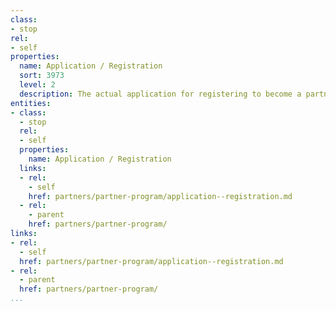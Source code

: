 ```yaml
---
class:
- stop
rel:
- self
properties:
  name: Application / Registration
  sort: 3973
  level: 2
  description: The actual application for registering to become a partner.
entities:
- class:
  - stop
  rel:
  - self
  properties:
    name: Application / Registration
  links:
  - rel:
    - self
    href: partners/partner-program/application--registration.md
  - rel:
    - parent
    href: partners/partner-program/
links:
- rel:
  - self
  href: partners/partner-program/application--registration.md
- rel:
  - parent
  href: partners/partner-program/
...
```

